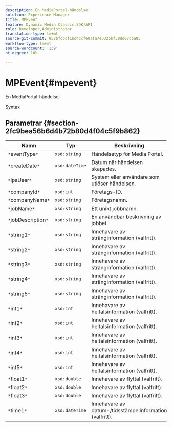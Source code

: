 ```yaml
---
description: En MediaPortal-händelse.
solution: Experience Manager
title: MPEvent
feature: Dynamic Media Classic,SDK/API
role: Developer,Administrator
translation-type: tm+mt
source-git-commit: 052bfcbcf1bd4ccf60afa7e3325bf58dd07cba85
workflow-type: tm+mt
source-wordcount: '139'
ht-degree: 10%

---
```



# MPEvent{#mpevent}

En MediaPortal-händelse.

Syntax

## Parametrar {#section-2fc9bea56b6d4b72b80d4f04c5f9b862}

| Namn | Typ | Beskrivning |
|---|---|---|
| `*`eventType`*` | `xsd:string` | Händelsetyp för Media Portal. |
| `*`createDate`*` | `xsd:dateTime` | Datum när händelsen skapades. |
| `*`ipsUser`*` | `xsd:string` | System eller användare som utlöser händelsen. |
| `*`companyId`*` | `xsd:int` | Företags-ID. |
| `*`companyName`*` | `xsd:string` | Företagsnamn. |
| `*`jobName`*` | `xsd:string` | Ett unikt jobbnamn. |
| `*`jobDescription`*` | `xsd:string` | En användbar beskrivning av jobbet. |
| `*`string1`*` | `xsd:string` | Innehavare av stränginformation (valfritt). |
| `*`string2`*` | `xsd:string` | Innehavare av stränginformation (valfritt). |
| `*`string3`*` | `xsd:string` | Innehavare av stränginformation (valfritt). |
| `*`string4`*` | `xsd:string` | Innehavare av stränginformation (valfritt). |
| `*`string5`*` | `xsd:string` | Innehavare av stränginformation (valfritt). |
| `*`int1`*` | `xsd:int` | Innehavare av heltalsinformation (valfritt). |
| `*`int2`*` | `xsd:int` | Innehavare av heltalsinformation (valfritt). |
| `*`int3`*` | `xsd:int` | Innehavare av heltalsinformation (valfritt). |
| `*`int4`*` | `xsd:int` | Innehavare av heltalsinformation (valfritt). |
| `*`int5`*` | `xsd:int` | Innehavare av heltalsinformation (valfritt). |
| `*`float1`*` | `xsd:double` | Innehavare av flyttal (valfritt). |
| `*`float2`*` | `xsd:double` | Innehavare av flyttal (valfritt). |
| `*`float3`*` | `xsd:double` | Innehavare av flyttal (valfritt). |
| `*`time1`*` | `xsd:dateTime` | Innehavare av datum-/tidsstämpelinformation (valfritt). |

